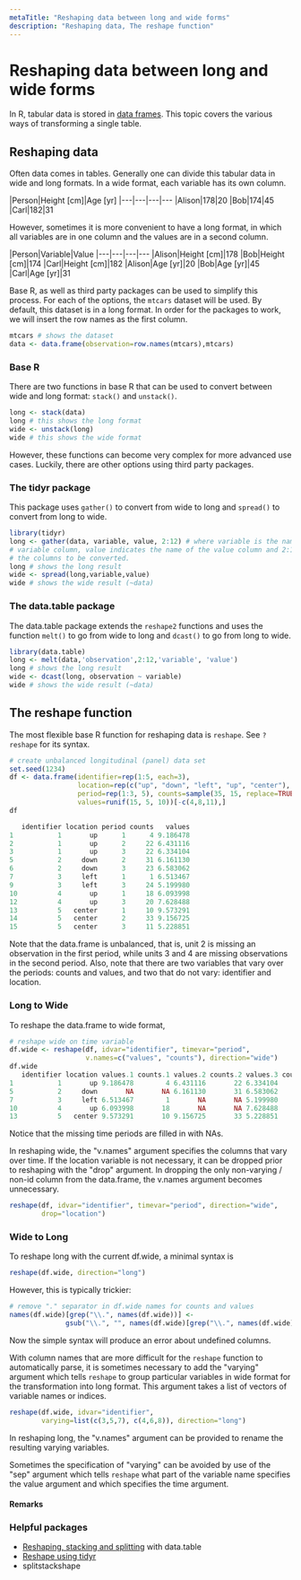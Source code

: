 ```yaml
---
metaTitle: "Reshaping data between long and wide forms"
description: "Reshaping data, The reshape function"
---
```


# Reshaping data between long and wide forms


In R, tabular data is stored in [data frames](http://stackoverflow.com/documentation/r/438). This topic covers the various ways of transforming a single table.



## Reshaping data


Often data comes in tables. Generally one can divide this tabular data in wide and long formats. In a wide format, each variable has its own column.

|Person|Height [cm]|Age [yr]
|---|---|---|---
|Alison|178|20
|Bob|174|45
|Carl|182|31

However, sometimes it is more convenient to have a long format, in which all variables are in one column and the values are in a second column.

|Person|Variable|Value
|---|---|---|---
|Alison|Height [cm]|178
|Bob|Height [cm]|174
|Carl|Height [cm]|182
|Alison|Age [yr]|20
|Bob|Age [yr]|45
|Carl|Age [yr]|31

Base R, as well as third party packages can be used to simplify this process. For each of the options, the `mtcars` dataset will be used. By default, this dataset is in a long format. In order for the packages to work, we will insert the row names as the first column.

```r
mtcars # shows the dataset
data <- data.frame(observation=row.names(mtcars),mtcars)

```

### Base R

There are two functions in base R that can be used to convert between wide and long format: `stack()` and `unstack()`.

```r
long <- stack(data)
long # this shows the long format
wide <- unstack(long)    
wide # this shows the wide format

```

However, these functions can become very complex for more advanced use cases. Luckily, there are other options using third party packages.

### The tidyr package

This package uses `gather()` to convert from wide to long and `spread()` to convert from long to wide.

```r
library(tidyr)
long <- gather(data, variable, value, 2:12) # where variable is the name of the 
# variable column, value indicates the name of the value column and 2:12 refers to
# the columns to be converted.
long # shows the long result
wide <- spread(long,variable,value)
wide # shows the wide result (~data)

```

### The data.table package

The data.table package extends the `reshape2` functions and uses the function `melt()` to go from wide to long and `dcast()` to go from long to wide.

```r
library(data.table)
long <- melt(data,'observation',2:12,'variable', 'value')
long # shows the long result
wide <- dcast(long, observation ~ variable)
wide # shows the wide result (~data)

```



## The reshape function


The most flexible base R function for reshaping data is `reshape`. See `?reshape` for its syntax.

```r
# create unbalanced longitudinal (panel) data set
set.seed(1234)
df <- data.frame(identifier=rep(1:5, each=3),
                 location=rep(c("up", "down", "left", "up", "center"), each=3),
                 period=rep(1:3, 5), counts=sample(35, 15, replace=TRUE),
                 values=runif(15, 5, 10))[-c(4,8,11),]
df

   identifier location period counts   values
1           1       up      1      4 9.186478
2           1       up      2     22 6.431116
3           1       up      3     22 6.334104
5           2     down      2     31 6.161130
6           2     down      3     23 6.583062
7           3     left      1      1 6.513467
9           3     left      3     24 5.199980
10          4       up      1     18 6.093998
12          4       up      3     20 7.628488
13          5   center      1     10 9.573291
14          5   center      2     33 9.156725
15          5   center      3     11 5.228851

```

Note that the data.frame is unbalanced, that is, unit 2 is missing an observation in the first period, while units 3 and 4 are missing observations in the second period. Also, note that there are two variables that vary over the periods: counts and values, and two that do not vary: identifier and location.

### Long to Wide

To reshape the data.frame to wide format,

```r
# reshape wide on time variable
df.wide <- reshape(df, idvar="identifier", timevar="period",
                   v.names=c("values", "counts"), direction="wide")
df.wide
   identifier location values.1 counts.1 values.2 counts.2 values.3 counts.3
1           1       up 9.186478        4 6.431116       22 6.334104       22
5           2     down       NA       NA 6.161130       31 6.583062       23
7           3     left 6.513467        1       NA       NA 5.199980       24
10          4       up 6.093998       18       NA       NA 7.628488       20
13          5   center 9.573291       10 9.156725       33 5.228851       11

```

Notice that the missing time periods are filled in with NAs.

In reshaping wide, the "v.names"  argument specifies the columns that vary over time. If the location variable is not necessary, it can be dropped prior to reshaping with the "drop" argument. In dropping the only non-varying / non-id column from the data.frame, the v.names argument becomes unnecessary.

```r
reshape(df, idvar="identifier", timevar="period", direction="wide",
        drop="location")

```

### Wide to Long

To reshape long with the current df.wide, a minimal syntax is

```r
reshape(df.wide, direction="long")

```

However, this is typically trickier:

```r
# remove "." separator in df.wide names for counts and values
names(df.wide)[grep("\\.", names(df.wide))] <-
              gsub("\\.", "", names(df.wide)[grep("\\.", names(df.wide))])

```

Now the simple syntax will produce an error about undefined columns.

With column names that are more difficult for the `reshape` function to automatically parse, it is sometimes necessary to add the "varying" argument which tells `reshape` to group particular variables in wide format for the transformation into long format. This argument takes a list of vectors of variable names or indices.

```r
reshape(df.wide, idvar="identifier",
        varying=list(c(3,5,7), c(4,6,8)), direction="long")

```

In reshaping long, the "v.names" argument can be provided to rename the resulting varying variables.

Sometimes the specification of "varying" can be avoided by use of the "sep" argument which tells `reshape` what part of the variable name specifies the value argument and which specifies the time argument.



#### Remarks


### Helpful packages

- [Reshaping, stacking and splitting](http://stackoverflow.com/documentation/data.table/4117/) with data.table
- [Reshape using tidyr](http://stackoverflow.com/documentation/r/9195)
- splitstackshape

